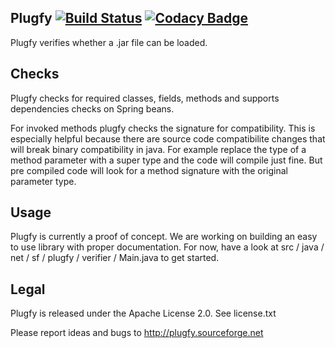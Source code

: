 Plugfy   [![Build Status](https://travis-ci.org/his-eg/plugfy.svg)](https://travis-ci.org/his-eg/plugfy)   [![Codacy Badge](https://api.codacy.com/project/badge/grade/484d41f158ac43f4becb1796b3077523)](https://www.codacy.com/app/nhnb/plugfy)
-

Plugfy verifies whether a .jar file can be loaded.


Checks
--
Plugfy checks for required classes, fields, methods and supports dependencies
 checks on Spring beans.


For invoked methods plugfy checks the signature for compatibility. This is 
especially helpful because there are source code compatibilite changes
that will break binary compatibility in java. For example replace the
type of a method parameter with a super type and the code will compile
just fine. But pre compiled code will look for a method signature with the
original parameter type.


Usage
--

Plugfy is currently a proof of concept. We are working on building an easy
to use library with proper documentation. For now, have a look at 
src / java / net / sf / plugfy / verifier / Main.java to get started.

Legal
--
Plugfy is released under the Apache License 2.0. See license.txt

Please report ideas and bugs to http://plugfy.sourceforge.net